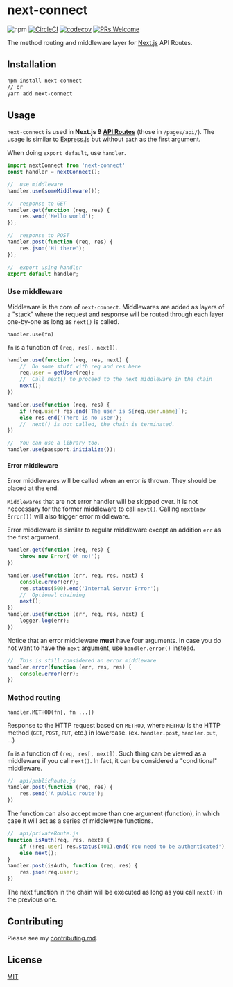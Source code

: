 # next-connect

![npm](https://badgen.net/npm/v/next-connect)
[![CircleCI](https://circleci.com/gh/hoangvvo/next-connect.svg?style=svg)](https://circleci.com/gh/hoangvvo/next-connect)
[![codecov](https://codecov.io/gh/hoangvvo/next-connect/branch/master/graph/badge.svg)](https://codecov.io/gh/hoangvvo/next-connect)
[![PRs Welcome](https://badgen.net/badge/PRs/welcome/ff5252)](CONTRIBUTING.md)

The method routing and middleware layer for [Next.js](https://nextjs.org/) API Routes.

## Installation

```sh
npm install next-connect
// or
yarn add next-connect
```

## Usage

`next-connect` is used in **Next.js 9 [API Routes](https://nextjs.org/docs#api-routes)** (those in `/pages/api/`). The usage is similar to [Express.js](https://github.com/expressjs/express/) but without `path` as the first argument.

When doing `export default`, use `handler`.

```javascript
import nextConnect from 'next-connect'
const handler = nextConnect();

//  use middleware
handler.use(someMiddleware());

//  response to GET
handler.get(function (req, res) {
    res.send('Hello world');
});

//  response to POST
handler.post(function (req, res) {
    res.json('Hi there');
});

//  export using handler
export default handler;
```

### Use middleware

Middleware is the core of `next-connect`. Middlewares are added as layers of a "stack" where the request and response will be routed through each layer one-by-one as long as `next()` is called.

`handler.use(fn)`

`fn` is a function of `(req, res[, next])`.

```javascript
handler.use(function (req, res, next) {
    //  Do some stuff with req and res here
    req.user = getUser(req);
    //  Call next() to proceed to the next middleware in the chain
    next();
})

handler.use(function (req, res) {
    if (req.user) res.end(`The user is ${req.user.name}`);
    else res.end('There is no user');
    //  next() is not called, the chain is terminated.
})

//  You can use a library too.
handler.use(passport.initialize());
```

#### Error middleware

Error middlewares will be called when an error is thrown. They should be placed at the end.

`Middlewares` that are not error handler will be skipped over. It is not neccessary for the former middleware to call `next()`. Calling `next(new Error())` will also trigger error middleware.

Error middleware is similar to regular middleware except an addition `err` as the first argument.

```javascript
handler.get(function (req, res) {
    throw new Error('Oh no!');
})

handler.use(function (err, req, res, next) {
    console.error(err);
    res.status(500).end('Internal Server Error');
    //  Optional chaining
    next();
})
handler.use(function (err, req, res, next) {
    logger.log(err);
})
```

Notice that an error middleware **must** have four arguments. In case you do not want to have the `next` argument, use `handler.error()` instead.

```javascript
//  This is still considered an error middleware
handler.error(function (err, res, res) {
    console.error(err);
})
```

### Method routing

`handler.METHOD(fn[, fn ...])`

Response to the HTTP request based on `METHOD`, where `METHOD` is the HTTP method (`GET`, `POST`, `PUT`, etc.) in lowercase. (ex. `handler.post`, `handler.put`, ...)

`fn` is a function of `(req, res[, next])`. Such thing can be viewed as a middleware if you call `next()`. In fact, it can be considered a "conditional" middleware.

```javascript
//  api/publicRoute.js
handler.post(function (req, res) {
    res.send('A public route');
})
```

The function can also accept more than one argument (function), in which case it will act as a series of middleware functions.

```javascript
//  api/privateRoute.js
function isAuth(req, res, next) {
    if (!req.user) res.status(401).end('You need to be authenticated');
    else next();
}
handler.post(isAuth, function (req, res) {
    res.json(req.user);
})
```

The next function in the chain will be executed as long as you call `next()` in the previous one.

## Contributing

Please see my [contributing.md](CONTRIBUTING.md).

## License

[MIT](LICENSE)
